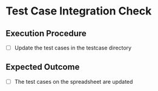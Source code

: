 # Test Case Integration Check
## Execution Procedure
- [ ] Update the test cases in the testcase directory

## Expected Outcome
- [ ] The test cases on the spreadsheet are updated
